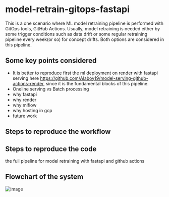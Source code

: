 # model-retrain-gitops-fastapi
This is a one scenario where ML model retraining pipeline is performed with GitOps tools, GitHub Actions. Usually, model retraining is needed either by some trigger conditions such as data drift or some regular retraining pipeline every week(or so) for concept drifts. Both options are considered in this pipeline. 
## Some key points considered ##
- It is better to reproduce first the ml deployment on render with fastapi serving here https://github.com/Alaboy19/model-serving-github-actions-render, since it is the fundamental blocks of this pipeline.
- Oneline serving vs Batch processing
- why fastapi
- why render
- why mlflow
- why hosting in gcp
- future work  
## Steps to reproduce the workflow ##

## Steps to reproduce the code ## 
the full pipeline for model retraining with fastapi and github actions
## Flowchart of the system ## 
![image](https://github.com/Alaboy19/model-retrain-gitops-fastapi/assets/47283347/fbc5aae8-3b17-41d4-bf90-74007c32dc69)

